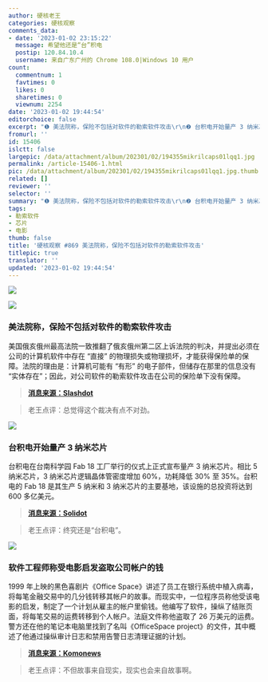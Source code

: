 ```yaml
---
author: 硬核老王
categories: 硬核观察
comments_data:
- date: '2023-01-02 23:15:22'
  message: 希望他还是“台”积电
  postip: 120.84.10.4
  username: 来自广东广州的 Chrome 108.0|Windows 10 用户
count:
  commentnum: 1
  favtimes: 0
  likes: 0
  sharetimes: 0
  viewnum: 2254
date: '2023-01-02 19:44:54'
editorchoice: false
excerpt: "❶ 美法院称，保险不包括对软件的勒索软件攻击\r\n❷ 台积电开始量产 3 纳米芯片\r\n❸ 软件工程师称受电影启发盗取公司帐户的钱"
fromurl: ''
id: 15406
islctt: false
largepic: /data/attachment/album/202301/02/194355mikrilcaps01lqq1.jpg
permalink: /article-15406-1.html
pic: /data/attachment/album/202301/02/194355mikrilcaps01lqq1.jpg.thumb.jpg
related: []
reviewer: ''
selector: ''
summary: "❶ 美法院称，保险不包括对软件的勒索软件攻击\r\n❷ 台积电开始量产 3 纳米芯片\r\n❸ 软件工程师称受电影启发盗取公司帐户的钱"
tags:
- 勒索软件
- 芯片
- 电影
thumb: false
title: '硬核观察 #869 美法院称，保险不包括对软件的勒索软件攻击'
titlepic: true
translator: ''
updated: '2023-01-02 19:44:54'
---
```


![](/data/attachment/album/202301/02/194355mikrilcaps01lqq1.jpg)


![](/data/attachment/album/202301/02/194404wz113px361xdtkp7.jpg)


### 美法院称，保险不包括对软件的勒索软件攻击


美国俄亥俄州最高法院一致推翻了俄亥俄州第二区上诉法院的判决，并提出必须在公司的计算机软件中存在 “直接” 的物理损失或物理损坏，才能获得保险单的保障。法院的理由是：计算机可能有 “有形” 的电子部件，但储存在那里的信息没有 “实体存在”；因此，对公司软件的勒索软件攻击在公司的保险单下没有保障。



> 
> **[消息来源：Slashdot](https://yro.slashdot.org/story/22/12/30/1125206/insurance-policy-does-not-cover-ransomware-attack-on-software-ohio-supreme-court-says)**
> 
> 
> 



> 
> 老王点评：总觉得这个裁决有点不对劲。
> 
> 
> 


![](/data/attachment/album/202301/02/194414mg7w7kq5izl2iz2q.jpg)


### 台积电开始量产 3 纳米芯片


台积电在台南科学园 Fab 18 工厂举行的仪式上正式宣布量产 3 纳米芯片。相比 5 纳米芯片，3 纳米芯片逻辑晶体管密度增加 60%，功耗降低 30% 至 35%。台积电的 Fab 18 是其生产 5 纳米和 3 纳米芯片的主要基地，该设施的总投资将达到 600 多亿美元。



> 
> **[消息来源：Solidot](https://www.solidot.org/story?sid=73775)**
> 
> 
> 



> 
> 老王点评：终究还是“台积电”。
> 
> 
> 


![](/data/attachment/album/202301/02/194427jq4ezo53u5e85nqk.jpg)


### 软件工程师称受电影启发盗取公司帐户的钱


1999 年上映的黑色喜剧片《Office Space》讲述了员工在银行系统中植入病毒，将每笔金融交易中的几分钱转移其帐户的故事。而现实中，一位程序员称他受该电影的启发，制定了一个计划从雇主的帐户里偷钱。他编写了软件，操纵了结账页面，将每笔交易的运费转移到个人帐户。法庭文件称他盗取了 26 万美元的运费。警方还在他的笔记本电脑里找到了名叫《OfficeSpace project》的文件，其中概述了他通过操纵审计日志和禁用告警日志清理证据的计划。



> 
> **[消息来源：Komonews](https://komonews.com/news/local/seattle-tech-worker-charged-for-theft-inspired-by-the-movie-office-space)**
> 
> 
> 



> 
> 老王点评：不但故事来自现实，现实也会来自故事啊。
> 
> 
>